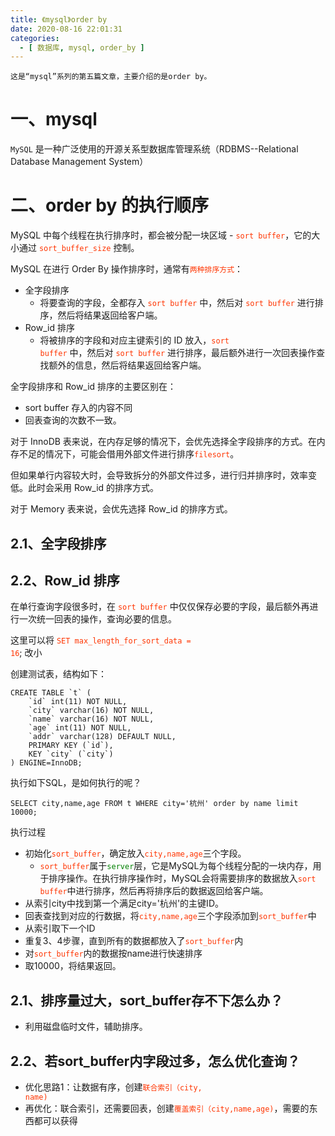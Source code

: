 ```yaml
---
title: 《mysql》order by
date: 2020-08-16 22:01:31
categories:
  - [ 数据库, mysql, order_by ]
---
```


    这是“mysql”系列的第五篇文章，主要介绍的是order by。

<style>
.my-code {
   color: green;
}
.orange {
   color: rgb(255, 53, 2)
}
.red {
   color: red
}
</style>

# 一、mysql

<code>MySQL</code> 是一种广泛使用的开源关系型数据库管理系统（RDBMS--Relational Database Management System）

<!-- more -->

# 二、order by 的执行顺序
MySQL 中每个线程在执行排序时，都会被分配一块区域 - <code class='orange'>sort buffer</code>，它的大小通过 <code class='orange'>sort_buffer_size</code> 控制。

MySQL 在进行 Order By 操作排序时，通常有<code class='orange'>两种排序方式</code>：
- 全字段排序
    - 将要查询的字段，全都存入 <code class='orange'>sort buffer</code> 中，然后对 <code class='orange'>sort buffer</code> 进行排序，然后将结果返回给客户端。
- Row_id 排序
    - 将被排序的字段和对应主键索引的 ID 放入，<code class='orange'>sort buffer</code> 中，然后对 <code class='orange'>sort buffer</code> 进行排序，最后额外进行一次回表操作查找额外的信息，然后将结果返回给客户端。


全字段排序和 Row_id 排序的主要区别在：
- sort buffer 存入的内容不同
- 回表查询的次数不一致。


对于 InnoDB 表来说，在内存足够的情况下，会优先选择全字段排序的方式。在内存不足的情况下，可能会借用外部文件进行排序<code class='orange'>filesort</code>。

但如果单行内容较大时，会导致拆分的外部文件过多，进行归并排序时，效率变低。此时会采用 Row_id 的排序方式。

对于 Memory 表来说，会优先选择 Row_id 的排序方式。


## 2.1、全字段排序


## 2.2、Row_id 排序
在单行查询字段很多时，在 <code class='orange'>sort buffer</code> 中仅仅保存必要的字段，最后额外再进行一次统一回表的操作，查询必要的信息。

这里可以将 <code class='orange'>SET max_length_for_sort_data = 16</code>; 改小



创建测试表，结构如下：
```
CREATE TABLE `t` ( 
    `id` int(11) NOT NULL, 
    `city` varchar(16) NOT NULL, 
    `name` varchar(16) NOT NULL, 
    `age` int(11) NOT NULL, 
    `addr` varchar(128) DEFAULT NULL, 
    PRIMARY KEY (`id`), 
    KEY `city` (`city`) 
) ENGINE=InnoDB;
```

执行如下SQL，是如何执行的呢？
```
SELECT city,name,age FROM t WHERE city='杭州' order by name limit 10000;
```
执行过程
- 初始化<code class='orange'>sort_buffer</code>，确定放入<code class='orange'>city,name,age</code>三个字段。
  - <code class='orange'>sort_buffer</code>属于<code class='my-code'>server</code>层，它是MySQL为每个线程分配的一块内存，用于排序操作。在执行排序操作时，MySQL会将需要排序的数据放入<code class='orange'>sort buffer</code>中进行排序，然后再将排序后的数据返回给客户端。
- 从索引city中找到第一个满足city='杭州'的主键ID。
- 回表查找到对应的行数据，将<code class='orange'>city,name,age</code>三个字段添加到<code class='orange'>sort_buffer</code>中
- 从索引取下一个ID
- 重复3、4步骤，直到所有的数据都放入了<code class='orange'>sort_buffer</code>内
- 对<code class='orange'>sort_buffer</code>内的数据按name进行快速排序
- 取10000，将结果返回。

## 2.1、排序量过大，sort_buffer存不下怎么办？
- 利用磁盘临时文件，辅助排序。

## 2.2、若sort_buffer内字段过多，怎么优化查询？
- 优化思路1：让数据有序，创建<code class='orange'>联合索引（city, name)</code>
- 再优化：联合索引，还需要回表，创建<code class='orange'>覆盖索引（city,name,age)</code>，需要的东西都可以获得


